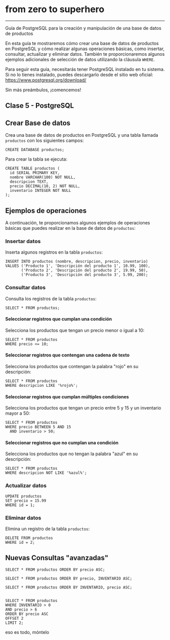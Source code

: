 # from zero to superhero

---------
Guía de PostgreSQL para la creación y manipulación de una base de datos de productos

En esta guía te mostraremos cómo crear una base de datos de productos en PostgreSQL y cómo realizar algunas operaciones básicas, como insertar, consultar, actualizar y eliminar datos. También te proporcionaremos algunos ejemplos adicionales de selección de datos utilizando la cláusula `WHERE`.

Para seguir esta guía, necesitarás tener PostgreSQL instalado en tu sistema. Si no lo tienes instalado, puedes descargarlo desde el sitio web oficial: https://www.postgresql.org/download/

Sin más preámbulos, ¡comencemos!

## Clase 5 - PostgreSQL

## Crear Base de datos

Crea una base de datos de productos en PostgreSQL y una tabla llamada `productos` con los siguientes campos:

```pg
CREATE DATABASE productos;
```

Para crear la tabla se ejecuta:

```pg
CREATE TABLE productos (
  id SERIAL PRIMARY KEY,
  nombre VARCHAR(100) NOT NULL,
  descripcion TEXT,
  precio DECIMAL(10, 2) NOT NULL,
  inventario INTEGER NOT NULL
);
```

## Ejemplos de operaciones

A continuación, te proporcionamos algunos ejemplos de operaciones básicas que puedes realizar en la base de datos de `productos`:

### Insertar datos

Inserta algunos registros en la tabla `productos`:

```pg
INSERT INTO productos (nombre, descripcion, precio, inventario)
VALUES ('Producto 1', 'Descripción del producto 1', 10.99, 100),
       ('Producto 2', 'Descripción del producto 2', 19.99, 50),
       ('Producto 3', 'Descripción del producto 3', 5.99, 200);
```

### Consultar datos

Consulta los registros de la tabla `productos`:

```pg
SELECT * FROM productos;
```

#### Seleccionar registros que cumplan una condición

Selecciona los productos que tengan un precio menor o igual a 10:

```pg
SELECT * FROM productos
WHERE precio <= 10;
```

#### Seleccionar registros que contengan una cadena de texto

Selecciona los productos que contengan la palabra "rojo" en su descripción:

```pg
SELECT * FROM productos
WHERE descripcion LIKE '%rojo%';
```

#### Seleccionar registros que cumplan múltiples condiciones

Selecciona los productos que tengan un precio entre 5 y 15 y un inventario mayor a 50:

```pg
SELECT * FROM productos
WHERE precio BETWEEN 5 AND 15
  AND inventario > 50;
```

#### Seleccionar registros que no cumplan una condición

Selecciona los productos que no tengan la palabra "azul" en su descripción:

```pg
SELECT * FROM productos
WHERE descripcion NOT LIKE '%azul%';
```

### Actualizar datos

```pg
UPDATE productos
SET precio = 15.99
WHERE id = 1;
```

### Eliminar datos

Elimina un registro de la tabla `productos`:


```pg
DELETE FROM productos
WHERE id = 2;
```

## Nuevas Consultas "avanzadas"

```
SELECT * FROM productos ORDER BY precio ASC;

SELECT * FROM productos ORDER BY precio, INVENTARIO ASC;

SELECT * FROM productos ORDER BY INVENTARIO, precio ASC;


SELECT * FROM productos 
WHERE INVENTARIO > 0
AND precio > 6
ORDER BY precio ASC
OFFSET 2
LIMIT 2;
```

eso es todo, móntelo